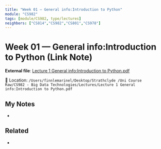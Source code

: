 ```yaml
---
title: "Week 01 — General info:Introduction to Python"
module: "CS982"
tags: [module/CS982, type/lectures]
neighbors: ["CS814","CS982","CS801","CS978"]
---
```


# Week 01 — General info:Introduction to Python (Link Note)

**External file**: [Lecture 1 General info:Introduction to Python.pdf](file:///Users/finnlemarinel/Desktop/Strathclyde%20/Uni%20Course%20Raw/CS982%20-%20Big%20Data%20Technologies/Lectures/Lecture%201%20General%20info%3AIntroduction%20to%20Python.pdf)

📂 Location: `/Users/finnlemarinel/Desktop/Strathclyde /Uni Course Raw/CS982 - Big Data Technologies/Lectures/Lecture 1 General info:Introduction to Python.pdf`

## My Notes
-

## Related
-
